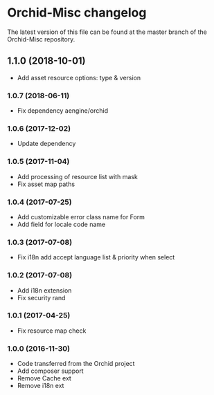 # Orchid-Misc changelog

The latest version of this file can be found at the master branch of the
Orchid-Misc repository.

## 1.1.0 (2018-10-01)
- Add asset resource options: type & version 

### 1.0.7 (2018-06-11)
- Fix dependency aengine/orchid

### 1.0.6 (2017-12-02)
- Update dependency

### 1.0.5 (2017-11-04)
- Add processing of resource list with mask
- Fix asset map paths

### 1.0.4 (2017-07-25)
- Add customizable error class name for Form
- Add field for locale code name

### 1.0.3 (2017-07-08)
- Fix i18n add accept language list & priority when select

### 1.0.2 (2017-07-08)
- Add i18n extension
- Fix security rand

### 1.0.1 (2017-04-25)
- Fix resource map check

### 1.0.0 (2016-11-30)
- Code transferred from the Orchid project
- Add composer support
- Remove Cache ext
- Remove i18n ext

